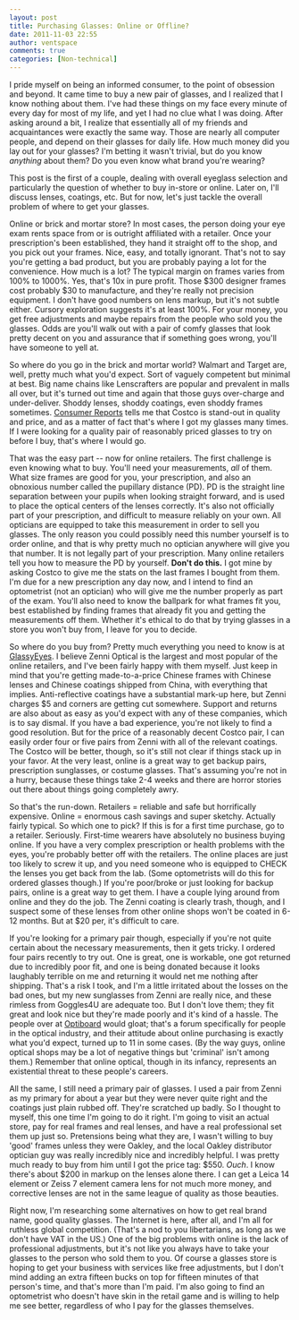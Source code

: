 ```yaml
---
layout: post
title: Purchasing Glasses: Online or Offline?
date: 2011-11-03 22:55
author: ventspace
comments: true
categories: [Non-technical]
---
```

I pride myself on being an informed consumer, to the point of obsession and beyond. It came time to buy a new pair of glasses, and I realized that I know nothing about them. I've had these things on my face every minute of every day for most of my life, and yet I had no clue what I was doing. After asking around a bit, I realize that essentially all of my friends and acquaintances were exactly the same way. Those are nearly all computer people, and depend on their glasses for daily life. How much money did you lay out for your glasses? I'm betting it wasn't trivial, but do you know <i>anything</i> about them? Do you even know what brand you're wearing?

This post is the first of a couple, dealing with overall eyeglass selection and particularly the question of whether to buy in-store or online. Later on, I'll discuss lenses, coatings, etc. But for now, let's just tackle the overall problem of where to get your glasses.

Online or brick and mortar store? In most cases, the person doing your eye exam rents space from or is outright affiliated with a retailer. Once your prescription's been established, they hand it straight off to the shop, and you pick out your frames. Nice, easy, and totally ignorant. That's not to say you're getting a bad product, but you are probably paying a lot for the convenience. How much is a lot? The typical margin on frames varies from 100% to 1000%. Yes, that's 10x in pure profit. Those $300 designer frames cost probably $30 to manufacture, and they're really not precision equipment. I don't have good numbers on lens markup, but it's not subtle either. Cursory exploration suggests it's at least 100%. For your money, you get free adjustments and maybe repairs from the people who sold you the glasses. Odds are you'll walk out with a pair of comfy glasses that look pretty decent on you and assurance that if something goes wrong, you'll have someone to yell at.

So where do you go in the brick and mortar world? Walmart and Target are, well, pretty much what you'd expect. Sort of vaguely competent but minimal at best. Big name chains like Lenscrafters are popular and prevalent in malls all over, but it's turned out time and again that those guys over-charge and under-deliver. Shoddy lenses, shoddy coatings, even shoddy frames sometimes. <a href="http://pressroom.consumerreports.org/pressroom/2010/11/costco-tops-list-of-eyeglass-retailers.html">Consumer Reports</a> tells me that Costco is stand-out in quality and price, and as a matter of fact that's where I got my glasses many times. If I were looking for a quality pair of reasonably priced glasses to try on before I buy, that's where I would go.

That was the easy part -- now for online retailers. The first challenge is even knowing what to buy. You'll need your measurements, <i>all</i> of them. What size frames are good for you, your prescription, and also an obnoxious number called the pupillary distance (PD). PD is the straight line separation between your pupils when looking straight forward, and is used to place the optical centers of the lenses correctly. It's also not officially part of your prescription, and difficult to measure reliably on your own. All opticians are equipped to take this measurement in order to sell you glasses. The only reason you could possibly need this number yourself is to order online, and that is why pretty much no optician anywhere will give you that number. It is not legally part of your prescription. Many online retailers tell you how to measure the PD by yourself. <b>Don't do this.</b> I got mine by asking Costco to give me the stats on the last frames I bought from them. I'm due for a new prescription any day now, and I intend to find an optometrist (not an optician) who will give me the number properly as part of the exam. You'll also need to know the ballpark for what frames fit you, best established by finding frames that already fit you and getting the measurements off them. Whether it's ethical to do that by trying glasses in a store you won't buy from, I leave for you to decide.

So where do you buy from? Pretty much everything you need to know is at <a href="http://glassyeyes.blogspot.com/">GlassyEyes</a>. I believe Zenni Optical is the largest and most popular of the online retailers, and I've been fairly happy with them myself. Just keep in mind that you're getting made-to-a-price Chinese frames with Chinese lenses and Chinese coatings shipped from China, with everything that implies. Anti-reflective coatings have a substantial mark-up here, but Zenni charges $5 and corners are getting cut somewhere. Support and returns are also about as easy as you'd expect with any of these companies, which is to say dismal. If you have a bad experience, you're not likely to find a good resolution. But for the price of a reasonably decent Costco pair, I can easily order four or five pairs from Zenni with all of the relevant coatings. The Costco will be better, though, so it's still not clear if things stack up in your favor. At the very least, online is a great way to get backup pairs, prescription sunglasses, or costume glasses. That's assuming you're not in a hurry, because these things take 2-4 weeks and there are horror stories out there about things going completely awry.

So that's the run-down. Retailers = reliable and safe but horrifically expensive. Online = enormous cash savings and super sketchy. Actually fairly typical. So which one to pick? If this is for a first time purchase, go to a retailer. Seriously. First-time wearers have absolutely no business buying online. If you have a very complex prescription or health problems with the eyes, you're probably better off with the retailers. The online places are just too likely to screw it up, and you need someone who is equipped to CHECK the lenses you get back from the lab. (Some optometrists will do this for ordered glasses though.) If you're poor/broke or just looking for backup pairs, online is a great way to get them. I have a couple lying around from online and they do the job. The Zenni coating is clearly trash, though, and I suspect some of these lenses from other online shops won't be coated in 6-12 months. But at $20 per, it's difficult to care.

If you're looking for a primary pair though, especially if you're not quite certain about the necessary measurements, then it gets tricky. I ordered four pairs recently to try out. One is great, one is workable, one got returned due to incredibly poor fit, and one is being donated because it looks laughably terrible on me and returning it would net me nothing after shipping. That's a risk I took, and I'm a little irritated about the losses on the bad ones, but my new sunglasses from Zenni are really nice, and these rimless from Goggles4U are adequate too. But I don't love them; they fit great and look nice but they're made poorly and it's kind of a hassle. The people over at <a href="http://www.optiboard.com/forums/forumdisplay.php/11-General-Optics-and-Eyecare-Discussion-Forum?order=desc">Optiboard</a> would gloat; that's a forum specifically for people in the optical industry, and their attitude about online purchasing is exactly what you'd expect, turned up to 11 in some cases. (By the way guys, online optical shops may be a lot of negative things but 'criminal' isn't among them.) Remember that online optical, though in its infancy, represents an existential threat to these people's careers.

All the same, I still need a primary pair of glasses. I used a pair from Zenni as my primary for about a year but they were never quite right and the coatings just plain rubbed off. They're scratched up badly. So I thought to myself, this one time I'm going to do it right. I'm going to visit an actual store, pay for real frames and real lenses, and have a real professional set them up just so. Pretensions being what they are, I wasn't willing to buy 'good' frames unless they were Oakley, and the local Oakley distributor optician guy was really incredibly nice and incredibly helpful. I was pretty much ready to buy from him until I got the price tag: $550. <i>Ouch</i>. I know there's about $200 in markup on the lenses alone there. I can get a Leica 14 element or Zeiss 7 element camera lens for not much more money, and corrective lenses are not in the same league of quality as those beauties.

Right now, I'm researching some alternatives on how to get real brand name, good quality glasses. The Internet is here, after all, and I'm all for ruthless global competition. (That's a nod to you libertarians, as long as we don't have VAT in the US.) One of the big problems with online is the lack of professional adjustments, but it's not like you always have to take your glasses to the person who sold them to you. Of course a glasses store is hoping to get your business with services like free adjustments, but I don't mind adding an extra fifteen bucks on top for fifteen minutes of that person's time, and that's more than I'm paid. I'm also going to find an optometrist who doesn't have skin in the retail game and is willing to help me see better, regardless of who I pay for the glasses themselves.
